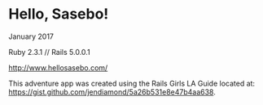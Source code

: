 # Hello, Sasebo!
January 2017

Ruby 2.3.1 // Rails 5.0.0.1

http://www.hellosasebo.com/

This adventure app was created using the Rails Girls LA Guide located at: https://gist.github.com/jendiamond/5a26b531e8e47b4aa638.
